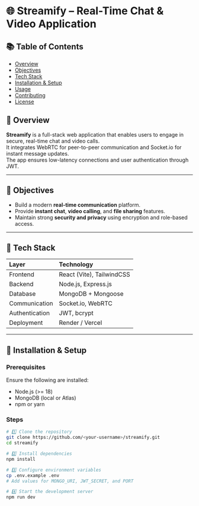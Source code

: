 # 🌐 Streamify – Real-Time Chat & Video Application
## 📚 Table of Contents
- [Overview](#-overview)
- [Objectives](#-objectives)
- [Tech Stack](#-tech-stack)
- [Installation & Setup](#-installation--setup)
- [Usage](#-usage)
- [Contributing](#-contributing)
- [License](#-license)
## 📘 Overview
**Streamify** is a full-stack web application that enables users to engage in secure, real-time chat and video calls.  
It integrates WebRTC for peer-to-peer communication and Socket.io for instant message updates.  
The app ensures low-latency connections and user authentication through JWT.

---

## 🎯 Objectives
- Build a modern **real-time communication** platform.
- Provide **instant chat**, **video calling**, and **file sharing** features.
- Maintain strong **security and privacy** using encryption and role-based access.

---

## 🧩 Tech Stack
| Layer | Technology |
|:------|:------------|
| Frontend | React (Vite), TailwindCSS |
| Backend | Node.js, Express.js |
| Database | MongoDB + Mongoose |
| Communication | Socket.io, WebRTC |
| Authentication | JWT, bcrypt |
| Deployment | Render / Vercel |

---

## 🚀 Installation & Setup

### Prerequisites
Ensure the following are installed:
- Node.js (>= 18)
- MongoDB (local or Atlas)
- npm or yarn

### Steps
```bash
# 1️⃣ Clone the repository
git clone https://github.com/<your-username>/streamify.git
cd streamify

# 2️⃣ Install dependencies
npm install

# 3️⃣ Configure environment variables
cp .env.example .env
# Add values for MONGO_URI, JWT_SECRET, and PORT

# 4️⃣ Start the development server
npm run dev
